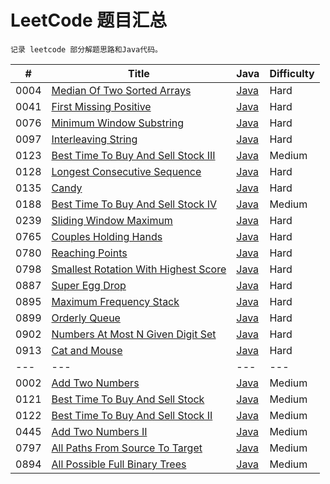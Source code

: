 
# LeetCode 题目汇总

`记录 leetcode 部分解题思路和Java代码。`

| # | Title | Java | Difficulty |
| --- | ----- | -------- | ---------- |
| 0004 | [Median Of Two Sorted Arrays](https://leetcode.com/problems/median-of-two-sorted-arrays/) | [Java](./src/main/java/me/meet/leetcode/hard/MedianOfTwoSortedArrays.java) | Hard |
| 0041 | [First Missing Positive](https://leetcode.com/problems/first-missing-positive/) | [Java](./src/main/java/me/meet/leetcode/hard/FirstMissingPositive.java) | Hard |
| 0076 | [Minimum Window Substring](https://leetcode.com/problems/minimum-window-substring/) | [Java](./src/main/java/me/meet/leetcode/hard/MinimumWindowSubsequence.java) | Hard |
| 0097 | [Interleaving String](https://leetcode.com/problems/interleaving-string/) | [Java](./src/main/java/me/meet/leetcode/hard/InterleavingString.java) | Hard |
| 0123 | [Best Time To Buy And Sell Stock III](https://leetcode.com/problems/best-time-to-buy-and-sell-stock-iii/) | [Java](./src/main/java/me/meet/leetcode/hard/BestTimeToBuyAndSellStockIII.java) | Medium |
| 0128 | [Longest Consecutive Sequence](https://leetcode.com/problems/longest-consecutive-sequence/) | [Java](./src/main/java/me/meet/leetcode/hard/LongestConsecutiveSequence.java) | Hard |
| 0135 | [Candy](https://leetcode.com/problems/candy/) | [Java](./src/main/java/me/meet/leetcode/hard/Candy.java) | Hard |
| 0188 | [Best Time To Buy And Sell Stock IV](https://leetcode.com/problems/best-time-to-buy-and-sell-stock-iv/) | [Java](./src/main/java/me/meet/leetcode/hard/BestTimeToBuyAndSellStockIV.java) | Medium |
| 0239 | [Sliding Window Maximum](https://leetcode.com/problems/sliding-window-maximum/) | [Java](./src/main/java/me/meet/leetcode/hard/SlidingWindowMaximum.java) | Hard |
| 0765 | [Couples Holding Hands](https://leetcode.com/problems/couples-holding-hands/) | [Java](./src/main/java/me/meet/leetcode/hard/CouplesHoldingHands.java) | Hard |
| 0780 | [Reaching Points](https://leetcode.com/problems/reaching-points/) | [Java](./src/main/java/me/meet/leetcode/hard/ReachingPoints.java) | Hard |
| 0798 | [Smallest Rotation With Highest Score](https://leetcode.com/problems/smallest-rotation-with-highest-score/) | [Java](./src/main/java/me/meet/leetcode/hard/SmallestRotationWithHighestScore.java) | Hard |
| 0887 | [Super Egg Drop](https://leetcode.com/problems/super-egg-drop/) | [Java](./src/main/java/me/meet/leetcode/hard/SuperEggDrop.java) | Hard |
| 0895 | [Maximum Frequency Stack](https://leetcode.com/problems/maximum-frequency-stack/) | [Java](./src/main/java/me/meet/leetcode/hard/MaximumFrequencyStack.java) | Hard |
| 0899 | [Orderly Queue](https://leetcode.com/problems/orderly-queue/) | [Java](./src/main/java/me/meet/leetcode/hard/OrderlyQueue.java) | Hard |
| 0902 | [Numbers At Most N Given Digit Set](https://leetcode.com/problems/numbers-at-most-n-given-digit-set/) | [Java](./src/main/java/me/meet/leetcode/hard/NumbersAtMostNGivenDigitSet.java) | Hard |
| 0913 | [Cat and Mouse](https://leetcode.com/problems/cat-and-mouse/) | [Java](./src/main/java/me/meet/leetcode/hard/CatAndMouse.java) | Hard |
| --- | --- | --- | --- |
| 0002 | [Add Two Numbers](https://leetcode.com/problems/add-two-numbers/) | [Java](./src/main/java/me/meet/leetcode/medium/AddTwoNumbers.java) | Medium |
| 0121 | [Best Time To Buy And Sell Stock](https://leetcode.com/problems/best-time-to-buy-and-sell-stock/) | [Java](./src/main/java/me/meet/leetcode/medium/BestTimeToBuyAndSellStock.java) | Medium |
| 0122 | [Best Time To Buy And Sell Stock II](https://leetcode.com/problems/best-time-to-buy-and-sell-stock-ii/) | [Java](./src/main/java/me/meet/leetcode/medium/BestTimeToBuyAndSellStockII.java) | Medium |
| 0445 | [Add Two Numbers II](https://leetcode.com/problems/add-two-numbers-ii/) | [Java](./src/main/java/me/meet/leetcode/medium/AddTwoNumbersII.java) | Medium |
| 0797 | [All Paths From Source To Target](https://leetcode.com/problems/all-paths-from-source-to-target/) | [Java](./src/main/java/me/meet/leetcode/medium/AllPathsFromSourceToTarget.java) | Medium |
| 0894 | [All Possible Full Binary Trees](https://leetcode.com/problems/all-possible-full-binary-trees/) | [Java](./src/main/java/me/meet/leetcode/medium/AllPossibleFullBinaryTrees.java) | Medium |
